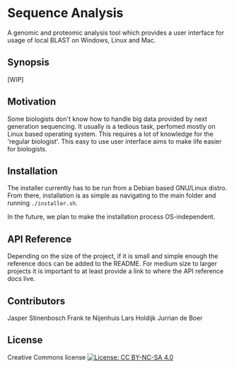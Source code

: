 # Sequence Analysis
A genomic and proteomic analysis tool which provides a user interface for usage of local BLAST on Windows, Linux and Mac.

## Synopsis
[WIP]

## Motivation
Some biologists don't know how to handle big data provided by next generation sequencing. It usually is a tedious task, perfomed mostly on Linux based operating system. This requires a lot of knowledge for the 'regular biologist'. This easy to use user interface aims to make life easier for biologists. 

## Installation
The installer currently has to be run from a Debian based GNU/Linux distro. From there, 
installation is as simple as navigating to the main folder and running ```./installer.sh```.

In the future, we plan to make the installation process OS-independent.

## API Reference
Depending on the size of the project, if it is small and simple enough the reference docs can be added to the README. For medium size to larger projects it is important to at least provide a link to where the API reference docs live.

## Contributors
Jasper Stinenbosch
Frank te Nijenhuis
Lars Holdijk
Jurrian de Boer

## License
Creative Commons license
[![License: CC BY-NC-SA 4.0](https://img.shields.io/badge/License-CC%20BY--NC--SA%204.0-lightgrey.svg)](https://creativecommons.org/licenses/by-nc-sa/4.0/)
